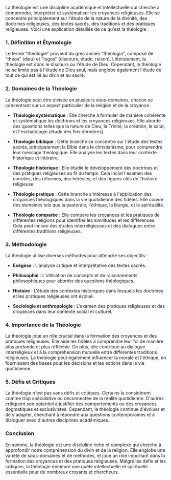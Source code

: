 La théologie est une discipline académique et intellectuelle qui cherche à comprendre, interpréter et systématiser les croyances religieuses. Elle se concentre principalement sur l'étude de la nature de la divinité, des doctrines religieuses, des textes sacrés, des traditions et des pratiques religieuses. Voici une explication détaillée de ce qu'est la théologie :

### 1. Définition et Étymologie
Le terme "théologie" provient du grec ancien "theologia", composé de "theos" (dieu) et "logos" (discours, étude, raison). Littéralement, la théologie est donc le discours ou l'étude de Dieu. Cependant, la théologie ne se limite pas à l'étude de Dieu seul, mais englobe également l'étude de tout ce qui est lié au divin et au sacré.

### 2. Domaines de la Théologie
La théologie peut être divisée en plusieurs sous-domaines, chacun se concentrant sur un aspect particulier de la religion et de la croyance :

- **Théologie systématique** : Elle cherche à formuler de manière cohérente et systématique les doctrines et les croyances religieuses. Elle aborde des questions telles que la nature de Dieu, la Trinité, la création, le salut, et l'eschatologie (étude des fins dernières).
  
- **Théologie biblique** : Cette branche se concentre sur l'étude des textes sacrés, principalement la Bible dans le christianisme, pour comprendre leur message théologique. Elle analyse les textes dans leur contexte historique et littéraire.
  
- **Théologie historique** : Elle étudie le développement des doctrines et des pratiques religieuses au fil du temps. Cela inclut l'examen des conciles, des réformes, des hérésies, et des figures clés de l'histoire religieuse.
  
- **Théologie pratique** : Cette branche s'intéresse à l'application des croyances théologiques dans la vie quotidienne des fidèles. Elle couvre des domaines tels que la pastorale, l'éthique, la liturgie, et la spiritualité.
  
- **Théologie comparée** : Elle compare les croyances et les pratiques de différentes religions pour identifier les similitudes et les différences. Cela peut inclure des études interreligieuses et des dialogues entre différentes traditions religieuses.

### 3. Méthodologie
La théologie utilise diverses méthodes pour atteindre ses objectifs :

- **Exégèse** : L'analyse critique et interprétative des textes sacrés.
  
- **Philosophie** : L'utilisation de concepts et de raisonnements philosophiques pour aborder des questions théologiques.
  
- **Histoire** : L'étude des contextes historiques dans lesquels les doctrines et les pratiques religieuses ont évolué.
  
- **Sociologie et anthropologie** : L'examen des pratiques religieuses et des croyances dans leur contexte social et culturel.

### 4. Importance de la Théologie
La théologie joue un rôle crucial dans la formation des croyances et des pratiques religieuses. Elle aide les fidèles à comprendre leur foi de manière plus profonde et plus réfléchie. De plus, elle contribue au dialogue interreligieux et à la compréhension mutuelle entre différentes traditions religieuses. La théologie peut également influencer la morale et l'éthique, en fournissant des bases pour les décisions et les actions dans la vie quotidienne.

### 5. Défis et Critiques
La théologie n'est pas sans défis et critiques. Certains la considèrent comme trop spéculative ou déconnectée de la réalité quotidienne. D'autres critiquent son potentiel à justifier des comportements ou des croyances dogmatiques et exclusivistes. Cependant, la théologie continue d'évoluer et de s'adapter, cherchant à répondre aux questions contemporaines et à dialoguer avec d'autres disciplines académiques.

### Conclusion
En somme, la théologie est une discipline riche et complexe qui cherche à approfondir notre compréhension du divin et de la religion. Elle englobe une variété de sous-domaines et de méthodes, et joue un rôle important dans la formation des croyances et des pratiques religieuses. Malgré les défis et les critiques, la théologie demeure une quête intellectuelle et spirituelle essentielle pour de nombreux croyants et chercheurs.